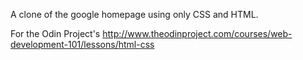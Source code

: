 A clone of the google homepage using only CSS and HTML. 

For the Odin Project's http://www.theodinproject.com/courses/web-development-101/lessons/html-css